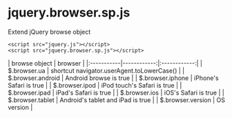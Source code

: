 jquery.browser.sp.js
===================
Extend jQuery browse object

```
<script src="jquery.js"></script>
<script src="jquery.browser.sp.js"></script>
```

| browse object | browser |
|:-----------|------------:|:------------:|
| $.browser.ua | shortcut navigator.userAgent.toLowerCase() |
| $.browser.android | Android browse is true |
| $.browser.iphone | iPhone's Safari is true |
| $.browser.ipod | iPod touch's Safari is true |
| $.browser.ipad | iPad's Safari is true |
| $.browser.ios | iOS's Safari is true |
| $.browser.tablet | Android's tablet and iPad is true |
| $.browser.version | OS version |